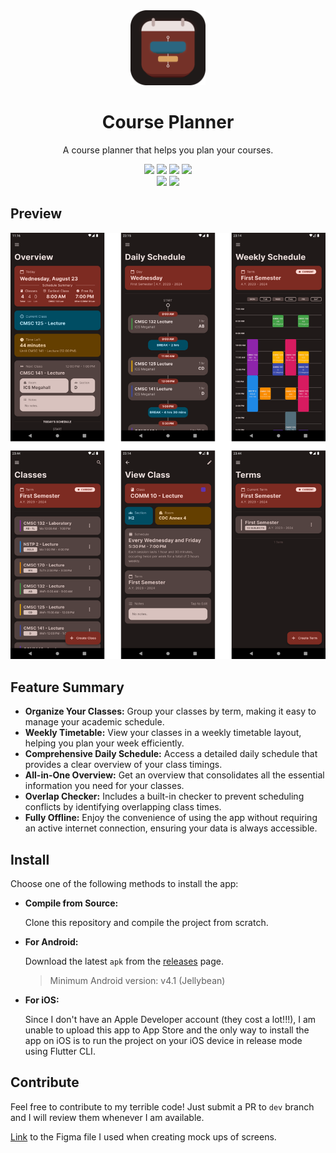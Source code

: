 <div align="center">
  <img src="./assets/images/icon.png" width="120" height="120">
  <h1>Course Planner</h1>
  <p>A course planner that helps you plan your courses.</p>
</div>
<p align="center">
  <img src="https://img.shields.io/badge/Version-1.0.1-blue?style=for-the-badge">
  <img src="https://img.shields.io/badge/Made_With_Flutter-%2302569B.svg?style=for-the-badge&logo=Flutter&logoColor=white">
  <img src="https://img.shields.io/badge/Android-3DDC84?style=for-the-badge&logo=android&logoColor=white">
  <img src="https://img.shields.io/badge/iOS-000000?style=for-the-badge&logo=ios&logoColor=white">

  <br/>
  <img src="https://img.shields.io/badge/Bugs-Plenty-orange?style=for-the-badge">
  <img src="https://img.shields.io/badge/Usable-YES-green?style=for-the-badge">
</p>
<h2>
  Preview
</h2>
<div align="center">
    <img src="./assets/images/screenshots.png">
</div>
<h2>
  Feature Summary
</h2>

- **Organize Your Classes:** Group your classes by term, making it easy to manage your academic schedule.
- **Weekly Timetable:** View your classes in a weekly timetable layout, helping you plan your week efficiently.
- **Comprehensive Daily Schedule:** Access a detailed daily schedule that provides a clear overview of your class timings.
- **All-in-One Overview:** Get an overview that consolidates all the essential information you need for your classes.
- **Overlap Checker:** Includes a built-in checker to prevent scheduling conflicts by identifying overlapping class times.
- **Fully Offline:** Enjoy the convenience of using the app without requiring an active internet connection, ensuring your data is always accessible.

<h2>
  Install
</h2>
Choose one of the following methods to install the app:

- **Compile from Source:**

  Clone this repository and compile the project from scratch.

- **For Android:**

   Download the latest `apk` from the [releases](https://github.com/darylldan/course-planner/releases/tag/v1.0) page.
  > Minimum Android version: v4.1 (Jellybean)

- **For iOS:**

  Since I don't have an Apple Developer account (they cost a lot!!!), I am unable to upload this app to App Store and the only way to install the app on iOS is to run the project on your iOS device in release mode using Flutter CLI.

<h2>
  Contribute
</h2>

Feel free to contribute to my terrible code! Just submit a PR to `dev` branch and I will review them whenever I am available.

[Link](https://www.figma.com/file/QTETttMa7UlVkCQTof1Ret/Course-Planner?type=design&node-id=0%3A1&mode=design&t=BNRJdFKncQpnlUCf-1) to the Figma file I used when creating mock ups of screens.
